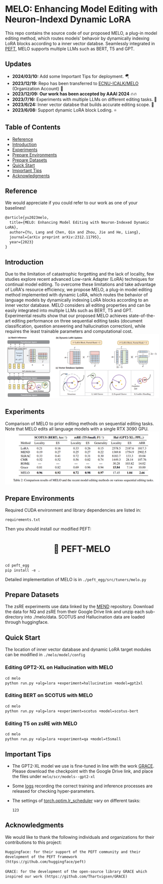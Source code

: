 <!-- omit in toc -->
# MELO: Enhancing Model Editing with Neuron-Indexd Dynamic LoRA
This repo contains the source code of our proposed MELO, a plug-in model editing method, which routes models' behavoir by dynamically indexing LoRA blocks according to a inner vector databse. Seamlessly integrated in [PEFT](https://github.com/huggingface/peft), MELO supports multiple LLMs such as BERT, T5 and GPT. 

<!-- omit in toc -->
## Updates
- **2024/03/10:** Add some Important Tips for deployment. 🪂
- **2023/12/19:** Repo has been transferred to [ECNU-ICALK/MELO](https://github.com/ECNU-ICALK/MELO) (Organization Account) 🔔
- **2023/12/09:** <strong> Our work has been accepted by AAAI 2024</strong> :fire::fire: 
- **2023/7/16:** Experiments with multiple LLMs on different editing tasks. :art:
- **2023/6/24:** Inner vector databse that builds accurate editing scope. :confetti_ball:	
- **2023/6/08:** Support dynamic LoRA block Loding. :star:

<!-- omit in toc -->
## Table of Contents
- [Reference](#reference)
- [Introduction](#introduction)
- [Experiments](#experiments)
- [Prepare Environments](#prepare-environments)
- [Prepare Datasets](#prepare-datasets)
- [Quick Start](#quick-start)
- [Important Tips](#important-tips)
- [Acknowledgments](#acknowledgments)

## Reference
We would appreciate if you could refer to our work as one of your baselines!
```
@article{yu2023melo,
  title={MELO: Enhancing Model Editing with Neuron-Indexed Dynamic LoRA},
  author={Yu, Lang and Chen, Qin and Zhou, Jie and He, Liang},
  journal={arXiv preprint arXiv:2312.11795},
  year={2023}
}
```
## Introduction
Due to the limitation of catastrophic forgetting and the lack of locality, few studies explore recent advanced Low-rank Adapter (LoRA) techniques for continual model editing. To overcome these limitations and take advantage of LoRA's resource efficiency, we propose MELO, a plug-in model editing method implemented with dynamic LoRA, which routes the behavior of language models by dynamically indexing LoRA blocks according to an inner vector database. MELO considers all editing properties and can be easily integrated into multiple LLMs such as BERT, T5 and GPT. Experimental results show that our proposed MELO achieves state-of-the-art editing performance on three sequential editing tasks (document classification, question answering and hallucination correction), while requires the least trainable parameters and computational cost.
![main](./figures/main_00.png)

## Experiments
Comparison of MELO to prior editing methods on sequential editing tasks. Note that MELO edits all language models with a single RTX 3090 GPU.
![table](./figures/table.png)

## Prepare Environments
Required CUDA environment and library dependencies are listed in: 
```
requirements.txt
```
Then you should install our modified PEFT:
<h1 align="center"> <p>🤗 PEFT-MELO</p></h1>

```
cd peft_egg
pip install -e .
```
Detailed implementation of MELO is in `./peft_egg/src/tuners/melo.py`
## Prepare Datasets
The zsRE experiments use data linked by the [MEND](https://github.com/eric-mitchell/mend) repository. Download the data for NQ and zsRE from their Google Drive link and unzip each sub-directory into ./melo/data. SCOTUS and Hallucination data are loaded through huggingface.

## Quick Start
The location of inner vector database and dynamic LoRA target modules can be modified in `./melo/model/config`

### Editing GPT2-XL on Hallucination with MELO
```
cd melo
python run.py +alg=lora +experiment=hallucination +model=gpt2xl
```

### Editing BERT on SCOTUS with MELO
```
cd melo
python run.py +alg=lora +experiment=scotus +model=scotus-bert
```

### Editing T5 on zsRE with MELO
```
cd melo
python run.py +alg=lora +experiment=qa +model=t5small
```
## Important Tips
* The GPT2-XL model we use is fine-tuned in line with the work [GRACE](https://github.com/Thartvigsen/GRACE/blob/728a52ebcd328ddca0bb1ec975e79625eabfab2a/grace/main.py#L83). Please download the checkpoint with the Google Drive link, and place the files under `melo/scr/models--gpt2-xl`
    
    
* Some [logs](https://drive.google.com/drive/folders/1UhlY1W8MUmvsxqIXlRFBfxuTXEQG8FJP?usp=sharing) recording the correct training and inference processes are released for checking hyper-parameters.

* The settings of [torch.optim.lr_scheduler](https://github.com/BruthYU/MELO/blob/51c8322cc06faa2b7665c2d90236f1bd1b8d9575/melo/algs/lora.py#L135) vary on different tasks:
  ```
  123
  ```

## Acknowledgments
We would like to thank the following individuals and organizations for their contributions to this project:
```
Huggingface: for their support of the PEFT community and their development of the PEFT framework (https://github.com/huggingface/peft)

GRACE: for the development of the open-source library GRACE which inspired our work (https://github.com/Thartvigsen/GRACE)
```
